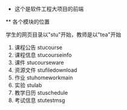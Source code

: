 * 这个是软件工程大项目的前端

** 各个模块的位置

学生的网页目录以"stu"开始，教师是以"tea"开始

1. 课程公告 stucourse
2. 课程信息 stucourseinfo
3. 课件 stucourseware
4. 资源文件 stufiledownload
5. 作业 stuhomeworkmain
6. 实验 stulab
7. 教学日历 stuschedule
8. 考试信息 stutestmsg